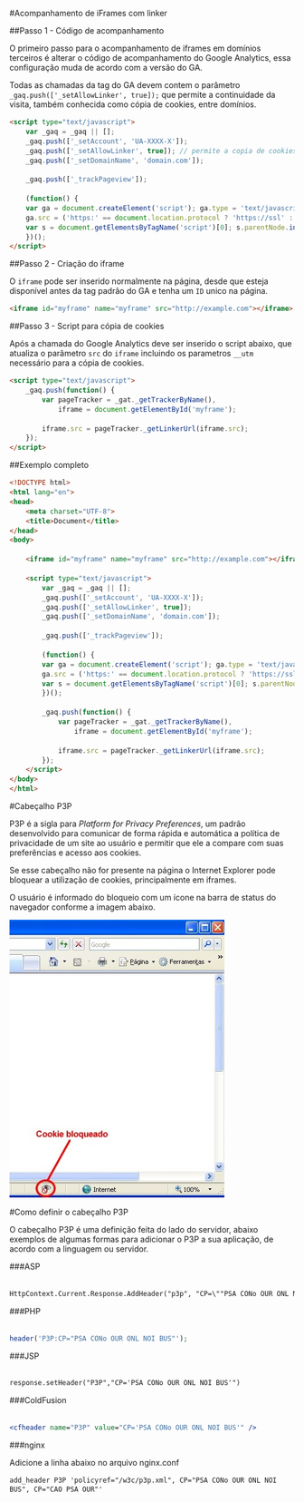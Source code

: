 #Acompanhamento de iFrames com linker

##Passo 1 - Código de acompanhamento

O primeiro passo para o acompanhamento de iframes em domínios terceiros é alterar o código de acompanhamento do Google Analytics, essa configuração muda de acordo com a versão do GA.

Todas as chamadas da tag do GA devem contem o parâmetro `_gaq.push(['_setAllowLinker', true]);` que permite a continuidade da visita, também conhecida como cópia de cookies, entre domínios.

<!-- Tag Base -->
``` html
<script type="text/javascript">
    var _gaq = _gaq || [];
	_gaq.push(['_setAccount', 'UA-XXXX-X']);
	_gaq.push(['_setAllowLinker', true]); // permite a copia de cookies entre dominios
	_gaq.push(['_setDomainName', 'domain.com']);
	
	_gaq.push(['_trackPageview']);

	(function() {
	var ga = document.createElement('script'); ga.type = 'text/javascript'; ga.async = true;
	ga.src = ('https:' == document.location.protocol ? 'https://ssl' : 'http://www') + '.google-analytics.com/u/ga.js';
	var s = document.getElementsByTagName('script')[0]; s.parentNode.insertBefore(ga, s);
	})();
</script>
```

##Passo 2 - Criação do iframe

O `iframe` pode ser inserido normalmente na página, desde que esteja disponível antes da tag padrão do GA e tenha um `ID` unico na página.

``` html
<iframe id="myframe" name="myframe" src="http://example.com"></iframe>
```

##Passo 3 - Script para cópia de cookies

Após a chamada do Google Analytics deve ser inserido o script abaixo, que atualiza o parâmetro `src` do `iframe` incluindo os parametros `__utm` necessário para a cópia de cookies.

``` html
<script type="text/javascript">
	_gaq.push(function() {
		var pageTracker = _gat._getTrackerByName(),
			iframe = document.getElementById('myframe');
		
		iframe.src = pageTracker._getLinkerUrl(iframe.src);
	});
</script>
```

##Exemplo completo

``` html
<!DOCTYPE html>
<html lang="en">
<head>
    <meta charset="UTF-8">
	<title>Document</title>
</head>
<body>

	<iframe id="myframe" name="myframe" src="http://example.com"></iframe>

	<script type="text/javascript">
		var _gaq = _gaq || [];
		_gaq.push(['_setAccount', 'UA-XXXX-X']);
		_gaq.push(['_setAllowLinker', true]);
		_gaq.push(['_setDomainName', 'domain.com']);
		
		_gaq.push(['_trackPageview']);

		(function() {
		var ga = document.createElement('script'); ga.type = 'text/javascript'; ga.async = true;
		ga.src = ('https:' == document.location.protocol ? 'https://ssl' : 'http://www') + '.google-analytics.com/u/ga.js';
		var s = document.getElementsByTagName('script')[0]; s.parentNode.insertBefore(ga, s);
		})();

		_gaq.push(function() {
			var pageTracker = _gat._getTrackerByName(),
				iframe = document.getElementById('myframe');
			
			iframe.src = pageTracker._getLinkerUrl(iframe.src);
		});
	</script>
</body>
</html>
```

#Cabeçalho P3P

P3P é a sigla para *Platform for Privacy Preferences*, um padrão desenvolvido para comunicar de forma rápida e automática a política de privacidade de um site ao usuário e permitir que ele a compare com suas preferências e acesso aos cookies.

Se esse cabeçalho não for presente na página o Internet Explorer pode bloquear a utilização de cookies, principalmente em iframes.

O usuário é informado do bloqueio com um ícone na barra de status do navegador conforme a imagem abaixo.

<img src="../../images/p3p_cookie_bloqueado.jpg" alt="P3P ícone de cookies bloqueados"/>

#Como definir o cabeçalho P3P

O cabeçalho P3P é uma definição feita do lado do servidor, abaixo exemplos de algumas formas para adicionar o P3P a sua aplicação, de acordo com a linguagem ou servidor.

###ASP

``` ASP

HttpContext.Current.Response.AddHeader("p3p", "CP=\""PSA CONo OUR ONL NOI BUS\""")
``` 

###PHP

``` PHP

header('P3P:CP="PSA CONo OUR ONL NOI BUS"');
``` 

###JSP

``` JSP

response.setHeader("P3P","CP='PSA CONo OUR ONL NOI BUS'")
``` 

###ColdFusion

``` ColdFusion

<cfheader name="P3P" value="CP='PSA CONo OUR ONL NOI BUS'" />
```

###nginx

Adicione a linha abaixo no arquivo nginx.conf

```
add_header P3P 'policyref="/w3c/p3p.xml", CP="PSA CONo OUR ONL NOI BUS", CP="CAO PSA OUR"'
```
